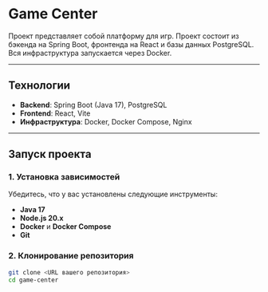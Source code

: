 # Game Center

Проект представляет собой платформу для игр. Проект состоит из бэкенда на Spring Boot, фронтенда на React и базы данных PostgreSQL. Вся инфраструктура запускается через Docker.

---

## **Технологии**

- **Backend**: Spring Boot (Java 17), PostgreSQL
- **Frontend**: React, Vite
- **Инфраструктура**: Docker, Docker Compose, Nginx

---

## **Запуск проекта**

### **1. Установка зависимостей**

Убедитесь, что у вас установлены следующие инструменты:

- **Java 17**
- **Node.js 20.x**
- **Docker** и **Docker Compose**
- **Git**

### **2. Клонирование репозитория**

```bash
git clone <URL вашего репозитория>
cd game-center
```
